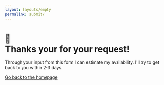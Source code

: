 ```yaml
---
layout: layouts/empty
permalink: submit/
---
```




# 🎉 <br/> Thanks your for your request!

Through your input from this form I can estimate my availability. I'll try to get back to you within 2-3 days. 

[Go back to the homepage](/)
